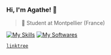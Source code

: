 ### Hi, I'm Agathe! 🌸

> 📍 Student at Montpellier (France)

[![My Skills](https://skillicons.dev/icons?i=git,c,cpp,python,ocaml)](https://skillicons.dev)
[![My Softwares](https://skillicons.dev/icons?i=vscode,ai,ps,id,notion)](https://skillicons.dev)

[`linktree`](https://linktr.ee/agatocherry)
